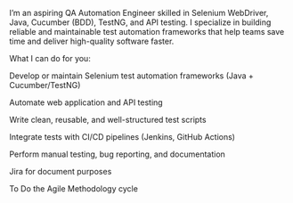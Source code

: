 I’m an aspiring QA Automation Engineer skilled in Selenium WebDriver, Java, Cucumber (BDD), TestNG, and API testing. I specialize in building reliable and maintainable test automation frameworks that help teams save time and deliver high-quality software faster.

What I can do for you:

Develop or maintain Selenium test automation frameworks (Java + Cucumber/TestNG) 

Automate web application and API testing

Write clean, reusable, and well-structured test scripts

Integrate tests with CI/CD pipelines (Jenkins, GitHub Actions)

Perform manual testing, bug reporting, and documentation

Jira for document purposes

To Do the Agile Methodology cycle
